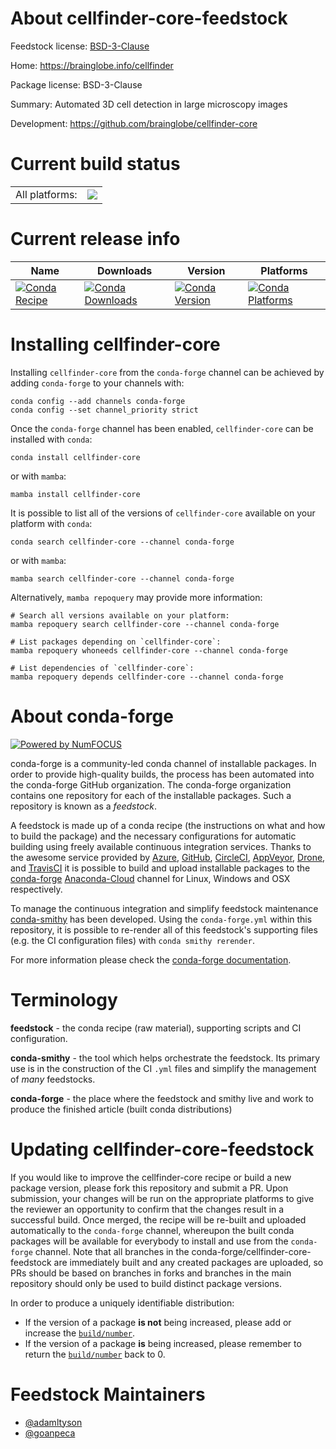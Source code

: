 About cellfinder-core-feedstock
===============================

Feedstock license: [BSD-3-Clause](https://github.com/conda-forge/cellfinder-core-feedstock/blob/main/LICENSE.txt)

Home: https://brainglobe.info/cellfinder

Package license: BSD-3-Clause

Summary: Automated 3D cell detection in large microscopy images

Development: https://github.com/brainglobe/cellfinder-core

Current build status
====================


<table><tr><td>All platforms:</td>
    <td>
      <a href="https://dev.azure.com/conda-forge/feedstock-builds/_build/latest?definitionId=15408&branchName=main">
        <img src="https://dev.azure.com/conda-forge/feedstock-builds/_apis/build/status/cellfinder-core-feedstock?branchName=main">
      </a>
    </td>
  </tr>
</table>

Current release info
====================

| Name | Downloads | Version | Platforms |
| --- | --- | --- | --- |
| [![Conda Recipe](https://img.shields.io/badge/recipe-cellfinder--core-green.svg)](https://anaconda.org/conda-forge/cellfinder-core) | [![Conda Downloads](https://img.shields.io/conda/dn/conda-forge/cellfinder-core.svg)](https://anaconda.org/conda-forge/cellfinder-core) | [![Conda Version](https://img.shields.io/conda/vn/conda-forge/cellfinder-core.svg)](https://anaconda.org/conda-forge/cellfinder-core) | [![Conda Platforms](https://img.shields.io/conda/pn/conda-forge/cellfinder-core.svg)](https://anaconda.org/conda-forge/cellfinder-core) |

Installing cellfinder-core
==========================

Installing `cellfinder-core` from the `conda-forge` channel can be achieved by adding `conda-forge` to your channels with:

```
conda config --add channels conda-forge
conda config --set channel_priority strict
```

Once the `conda-forge` channel has been enabled, `cellfinder-core` can be installed with `conda`:

```
conda install cellfinder-core
```

or with `mamba`:

```
mamba install cellfinder-core
```

It is possible to list all of the versions of `cellfinder-core` available on your platform with `conda`:

```
conda search cellfinder-core --channel conda-forge
```

or with `mamba`:

```
mamba search cellfinder-core --channel conda-forge
```

Alternatively, `mamba repoquery` may provide more information:

```
# Search all versions available on your platform:
mamba repoquery search cellfinder-core --channel conda-forge

# List packages depending on `cellfinder-core`:
mamba repoquery whoneeds cellfinder-core --channel conda-forge

# List dependencies of `cellfinder-core`:
mamba repoquery depends cellfinder-core --channel conda-forge
```


About conda-forge
=================

[![Powered by
NumFOCUS](https://img.shields.io/badge/powered%20by-NumFOCUS-orange.svg?style=flat&colorA=E1523D&colorB=007D8A)](https://numfocus.org)

conda-forge is a community-led conda channel of installable packages.
In order to provide high-quality builds, the process has been automated into the
conda-forge GitHub organization. The conda-forge organization contains one repository
for each of the installable packages. Such a repository is known as a *feedstock*.

A feedstock is made up of a conda recipe (the instructions on what and how to build
the package) and the necessary configurations for automatic building using freely
available continuous integration services. Thanks to the awesome service provided by
[Azure](https://azure.microsoft.com/en-us/services/devops/), [GitHub](https://github.com/),
[CircleCI](https://circleci.com/), [AppVeyor](https://www.appveyor.com/),
[Drone](https://cloud.drone.io/welcome), and [TravisCI](https://travis-ci.com/)
it is possible to build and upload installable packages to the
[conda-forge](https://anaconda.org/conda-forge) [Anaconda-Cloud](https://anaconda.org/)
channel for Linux, Windows and OSX respectively.

To manage the continuous integration and simplify feedstock maintenance
[conda-smithy](https://github.com/conda-forge/conda-smithy) has been developed.
Using the ``conda-forge.yml`` within this repository, it is possible to re-render all of
this feedstock's supporting files (e.g. the CI configuration files) with ``conda smithy rerender``.

For more information please check the [conda-forge documentation](https://conda-forge.org/docs/).

Terminology
===========

**feedstock** - the conda recipe (raw material), supporting scripts and CI configuration.

**conda-smithy** - the tool which helps orchestrate the feedstock.
                   Its primary use is in the construction of the CI ``.yml`` files
                   and simplify the management of *many* feedstocks.

**conda-forge** - the place where the feedstock and smithy live and work to
                  produce the finished article (built conda distributions)


Updating cellfinder-core-feedstock
==================================

If you would like to improve the cellfinder-core recipe or build a new
package version, please fork this repository and submit a PR. Upon submission,
your changes will be run on the appropriate platforms to give the reviewer an
opportunity to confirm that the changes result in a successful build. Once
merged, the recipe will be re-built and uploaded automatically to the
`conda-forge` channel, whereupon the built conda packages will be available for
everybody to install and use from the `conda-forge` channel.
Note that all branches in the conda-forge/cellfinder-core-feedstock are
immediately built and any created packages are uploaded, so PRs should be based
on branches in forks and branches in the main repository should only be used to
build distinct package versions.

In order to produce a uniquely identifiable distribution:
 * If the version of a package **is not** being increased, please add or increase
   the [``build/number``](https://docs.conda.io/projects/conda-build/en/latest/resources/define-metadata.html#build-number-and-string).
 * If the version of a package **is** being increased, please remember to return
   the [``build/number``](https://docs.conda.io/projects/conda-build/en/latest/resources/define-metadata.html#build-number-and-string)
   back to 0.

Feedstock Maintainers
=====================

* [@adamltyson](https://github.com/adamltyson/)
* [@goanpeca](https://github.com/goanpeca/)

